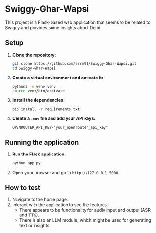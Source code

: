 # Swiggy-Ghar-Wapsi

This project is a Flask-based web application that seems to be related to Swiggy and provides some insights about Delhi.

## Setup

1.  **Clone the repository:**
    ```bash
    git clone https://github.com/srrm99/Swiggy-Ghar-Wapsi.git
    cd Swiggy-Ghar-Wapsi
    ```

2.  **Create a virtual environment and activate it:**
    ```bash
    python3 -m venv venv
    source venv/bin/activate
    ```

3.  **Install the dependencies:**
    ```bash
    pip install -r requirements.txt
    ```

4.  **Create a `.env` file and add your API keys:**
    ```
    OPENROUTER_API_KEY="your_openrouter_api_key"
    ```

## Running the application

1.  **Run the Flask application:**
    ```bash
    python app.py
    ```

2.  Open your browser and go to `http://127.0.0.1:5000`.

## How to test

1.  Navigate to the home page.
2.  Interact with the application to see the features.
    - There appears to be functionality for audio input and output (ASR and TTS).
    - There is also an LLM module, which might be used for generating text or insights. 